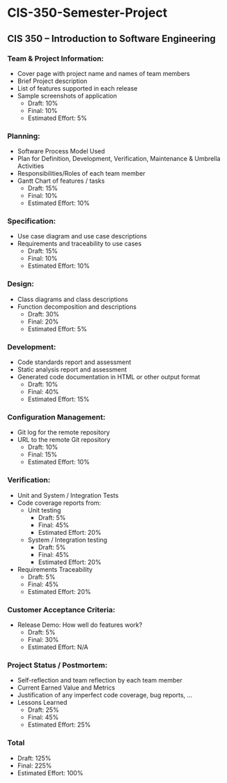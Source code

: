 # CIS-350-Semester-Project

## CIS 350 – Introduction to Software Engineering

### Team & Project Information:
- Cover page with project name and names of team members
- Brief Project description
- List of features supported in each release
- Sample screenshots of application
  - Draft: 10%
  - Final: 10%
  - Estimated Effort: 5%

### Planning:
- Software Process Model Used
- Plan for Definition, Development, Verification, Maintenance & Umbrella Activities
- Responsibilities/Roles of each team member
- Gantt Chart of features / tasks
  - Draft: 15%
  - Final: 10%
  - Estimated Effort: 10%

### Specification:
- Use case diagram and use case descriptions
- Requirements and traceability to use cases
  - Draft: 15%
  - Final: 10%
  - Estimated Effort: 10%

### Design:
- Class diagrams and class descriptions
- Function decomposition and descriptions
  - Draft: 30%
  - Final: 20%
  - Estimated Effort: 5%

### Development:
- Code standards report and assessment
- Static analysis report and assessment
- Generated code documentation in HTML or other output format
  - Draft: 10%
  - Final: 40%
  - Estimated Effort: 15%

### Configuration Management:
- Git log for the remote repository
- URL to the remote Git repository
  - Draft: 10%
  - Final: 15%
  - Estimated Effort: 10%

### Verification:
- Unit and System / Integration Tests
- Code coverage reports from:
  - Unit testing
    - Draft: 5%
    - Final: 45%
    - Estimated Effort: 20%
  - System / Integration testing
    - Draft: 5%
    - Final: 45%
    - Estimated Effort: 20%
- Requirements Traceability
  - Draft: 5%
  - Final: 45%
  - Estimated Effort: 20%

### Customer Acceptance Criteria:
- Release Demo: How well do features work?
  - Draft: 5%
  - Final: 30%
  - Estimated Effort: N/A

### Project Status / Postmortem:
- Self-reflection and team reflection by each team member
- Current Earned Value and Metrics
- Justification of any imperfect code coverage, bug reports, ...
- Lessons Learned
  - Draft: 25%
  - Final: 45%
  - Estimated Effort: 25%

### Total
- Draft: 125% 
- Final: 225% 
- Estimated Effort: 100%
